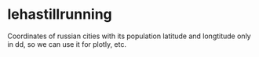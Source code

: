# lehastillrunning

Coordinates of russian cities with its population
latitude and longtitude only in dd, so we can use it for plotly, etc.
